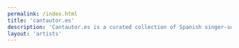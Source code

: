 ```yaml
---
permalink: /index.html
title: 'cantautor.es'
description: 'Cantautor.es is a curated collection of Spanish singer-songwriters, dedicated to supporting their artistry and helping you discover the authentic and diverse voices of talented musicians'
layout: 'artists'
---
```

